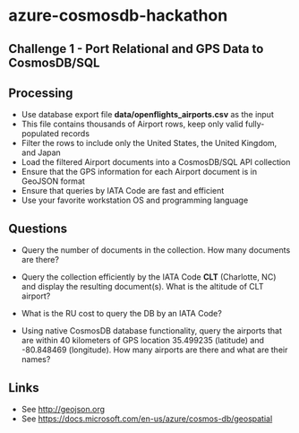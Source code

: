 # azure-cosmosdb-hackathon

## Challenge 1 - Port Relational and GPS Data to CosmosDB/SQL

## Processing

- Use database export file **data/openflights_airports.csv** as the input
- This file contains thousands of Airport rows, keep only valid fully-populated records
- Filter the rows to include only the United States, the United Kingdom, and Japan
- Load the filtered Airport documents into a CosmosDB/SQL API collection
- Ensure that the GPS information for each Airport document is in GeoJSON format
- Ensure that queries by IATA Code are fast and efficient
- Use your favorite workstation OS and programming language

## Questions

- Query the number of documents in the collection.
  How many documents are there?

- Query the collection efficiently by the IATA Code **CLT** (Charlotte, NC)
  and display the resulting document(s).  What is the altitude of CLT airport?

- What is the RU cost to query the DB by an IATA Code?

- Using native CosmosDB database functionality, query the airports that are within
  40 kilometers of GPS location 35.499235 (latitude) and -80.848469 (longitude).
  How many airports are there and what are their names?

## Links

- See http://geojson.org
- See https://docs.microsoft.com/en-us/azure/cosmos-db/geospatial

